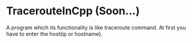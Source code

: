 # TracerouteInCpp (Soon...)

A program which its functionality is like traceroute command. At first you have to enter the host(ip or hostname).
